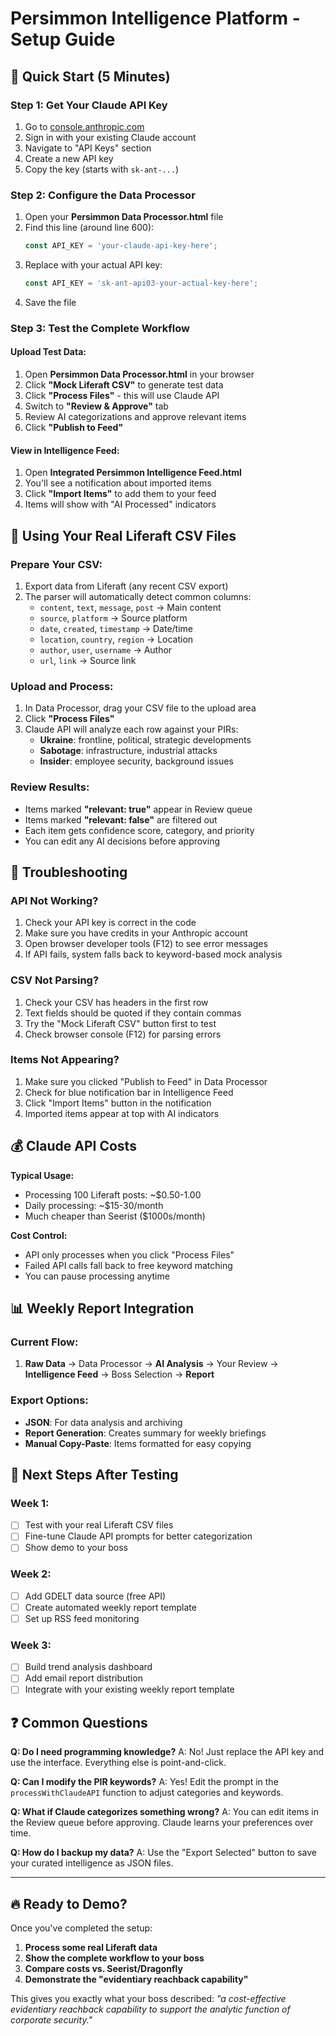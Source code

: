 # Persimmon Intelligence Platform - Setup Guide

## 🚀 Quick Start (5 Minutes)

### Step 1: Get Your Claude API Key
1. Go to [console.anthropic.com](https://console.anthropic.com)
2. Sign in with your existing Claude account
3. Navigate to "API Keys" section
4. Create a new API key
5. Copy the key (starts with `sk-ant-...`)

### Step 2: Configure the Data Processor
1. Open your **Persimmon Data Processor.html** file
2. Find this line (around line 600):
   ```javascript
   const API_KEY = 'your-claude-api-key-here';
   ```
3. Replace with your actual API key:
   ```javascript
   const API_KEY = 'sk-ant-api03-your-actual-key-here';
   ```
4. Save the file

### Step 3: Test the Complete Workflow

#### Upload Test Data:
1. Open **Persimmon Data Processor.html** in your browser
2. Click **"Mock Liferaft CSV"** to generate test data
3. Click **"Process Files"** - this will use Claude API
4. Switch to **"Review & Approve"** tab
5. Review AI categorizations and approve relevant items
6. Click **"Publish to Feed"**

#### View in Intelligence Feed:
1. Open **Integrated Persimmon Intelligence Feed.html**
2. You'll see a notification about imported items
3. Click **"Import Items"** to add them to your feed
4. Items will show with "AI Processed" indicators

## 📁 Using Your Real Liferaft CSV Files

### Prepare Your CSV:
1. Export data from Liferaft (any recent CSV export)
2. The parser will automatically detect common columns:
   - `content`, `text`, `message`, `post` → Main content
   - `source`, `platform` → Source platform  
   - `date`, `created`, `timestamp` → Date/time
   - `location`, `country`, `region` → Location
   - `author`, `user`, `username` → Author
   - `url`, `link` → Source link

### Upload and Process:
1. In Data Processor, drag your CSV file to the upload area
2. Click **"Process Files"**
3. Claude API will analyze each row against your PIRs:
   - **Ukraine**: frontline, political, strategic developments
   - **Sabotage**: infrastructure, industrial attacks  
   - **Insider**: employee security, background issues

### Review Results:
- Items marked **"relevant: true"** appear in Review queue
- Items marked **"relevant: false"** are filtered out
- Each item gets confidence score, category, and priority
- You can edit any AI decisions before approving

## 🔧 Troubleshooting

### API Not Working?
1. Check your API key is correct in the code
2. Make sure you have credits in your Anthropic account
3. Open browser developer tools (F12) to see error messages
4. If API fails, system falls back to keyword-based mock analysis

### CSV Not Parsing?
1. Check your CSV has headers in the first row
2. Text fields should be quoted if they contain commas
3. Try the "Mock Liferaft CSV" button first to test
4. Check browser console (F12) for parsing errors

### Items Not Appearing?
1. Make sure you clicked "Publish to Feed" in Data Processor
2. Check for blue notification bar in Intelligence Feed
3. Click "Import Items" button in the notification
4. Imported items appear at top with AI indicators

## 💰 Claude API Costs

**Typical Usage:**
- Processing 100 Liferaft posts: ~$0.50-1.00
- Daily processing: ~$15-30/month
- Much cheaper than Seerist ($1000s/month)

**Cost Control:**
- API only processes when you click "Process Files"
- Failed API calls fall back to free keyword matching
- You can pause processing anytime

## 📊 Weekly Report Integration

### Current Flow:
1. **Raw Data** → Data Processor → **AI Analysis** → Your Review → **Intelligence Feed** → Boss Selection → **Report**

### Export Options:
- **JSON**: For data analysis and archiving
- **Report Generation**: Creates summary for weekly briefings
- **Manual Copy-Paste**: Items formatted for easy copying

## 🎯 Next Steps After Testing

### Week 1: 
- [ ] Test with your real Liferaft CSV files
- [ ] Fine-tune Claude API prompts for better categorization
- [ ] Show demo to your boss

### Week 2:
- [ ] Add GDELT data source (free API)
- [ ] Create automated weekly report template
- [ ] Set up RSS feed monitoring

### Week 3:
- [ ] Build trend analysis dashboard
- [ ] Add email report distribution
- [ ] Integrate with your existing weekly report template

## ❓ Common Questions

**Q: Do I need programming knowledge?**
A: No! Just replace the API key and use the interface. Everything else is point-and-click.

**Q: Can I modify the PIR keywords?**
A: Yes! Edit the prompt in the `processWithClaudeAPI` function to adjust categories and keywords.

**Q: What if Claude categorizes something wrong?**
A: You can edit items in the Review queue before approving. Claude learns your preferences over time.

**Q: How do I backup my data?**
A: Use the "Export Selected" button to save your curated intelligence as JSON files.

---

## 🔥 Ready to Demo?

Once you've completed the setup:

1. **Process some real Liferaft data**
2. **Show the complete workflow to your boss**
3. **Compare costs vs. Seerist/Dragonfly**
4. **Demonstrate the "evidentiary reachback capability"**

This gives you exactly what your boss described: *"a cost-effective evidentiary reachback capability to support the analytic function of corporate security."*